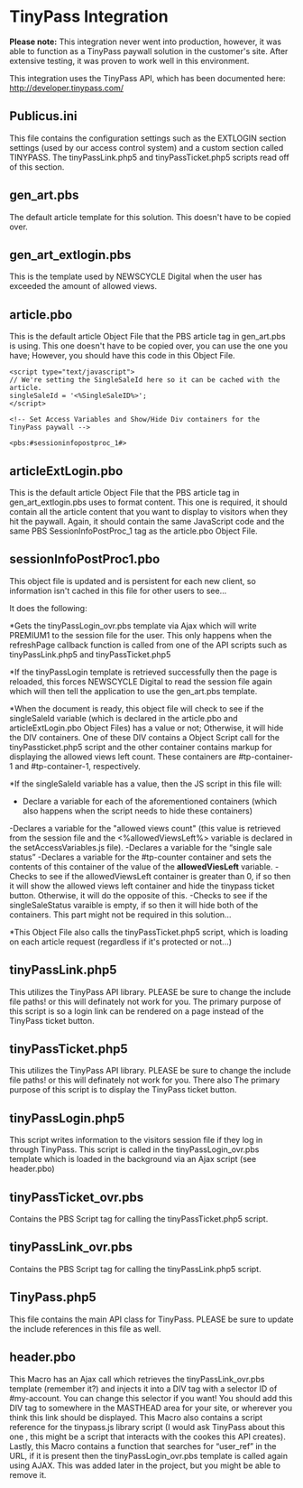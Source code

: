 # TinyPass Integration

**Please note:** This integration never went into production, however, it was able to function as a TinyPass paywall solution in the customer's site. After extensive testing, it was proven to work well in this environment. 

This integration uses the TinyPass API, which has been documented here: http://developer.tinypass.com/

## Publicus.ini 

This file contains the configuration settings such as the EXTLOGIN section settings (used by our access control system) and a custom section called TINYPASS. The tinyPassLink.php5 and tinyPassTicket.php5 scripts read off of this section.

## gen_art.pbs

The default article template for this solution. This doesn't have to be copied over.

## gen_art_extlogin.pbs

This is the template used by NEWSCYCLE Digital when the user has exceeded the amount of allowed views. 

## article.pbo 

This is the default article Object File that the PBS article tag in gen_art.pbs is using. This one doesn't have to be copied over, you can use the one you have; However, you should have this code in this Object File. 

    <script type="text/javascript">
    // We're setting the SingleSaleId here so it can be cached with the article.
    singleSaleId = '<%SingleSaleID%>';
    </script>

    <!-- Set Access Variables and Show/Hide Div containers for the TinyPass paywall -->

    <pbs:#sessioninfopostproc_1#>	

## articleExtLogin.pbo 

This is the default article Object File that the PBS article tag in gen_art_extlogin.pbs uses to format content. This one is required, it should contain all the article content that you want to display to visitors when they hit the paywall. Again, it should contain the same JavaScript code and the same PBS SessionInfoPostProc_1 tag as the article.pbo Object File. 

## sessionInfoPostProc1.pbo

This object file is updated and is persistent for each new client, so information isn't cached in this file for other users to see... 

It does the following: 


*Gets the tinyPassLogin_ovr.pbs template via Ajax which will write PREMIUM1 to the session file for the user.  This only happens when the refreshPage callback function is called from one of the API scripts such as tinyPassLink.php5 and tinyPassTicket.php5

*If the tinyPassLogin template is retrieved successfully then the page is reloaded, this forces NEWSCYCLE Digital to read the session file again which will then tell the application to use the gen_art.pbs template. 

*When the document is ready, this object file will check to see if the singleSaleId variable (which is declared in the article.pbo and articleExtLogin.pbo Object Files) has a value or not; Otherwise, it will hide the DIV containers. One of these DIV contains a Object Script call for the tinyPassticket.php5 script and the other container contains markup for displaying the allowed views left count. These containers are #tp-container-1 and #tp-container-1, respectively. 

*If the singleSaleId variable has a value, then the JS script in this file will:
- Declare a variable for each of the aforementioned containers (which also happens when the script needs to hide these containers)

-Declares a variable for the "allowed views count" (this value is retrieved from the session file and the <%allowedViewsLeft%> variable is declared in the setAccessVariables.js file).
-Declares a variable for the “single sale status” 
-Declares a variable for the #tp-counter container and sets the contents of this container of the value of the **allowedViesLeft** variable.
-Checks to see if the allowedViewsLeft container is greater than 0, if so then it will show the allowed views left container and hide the tinypass ticket button. Otherwise, it will do the opposite of this. 
-Checks to see if the singleSaleStatus varaible is empty, if so then it will hide both of the containers. This part might not be required in this solution... 

*This Object File also calls the tinyPassTicket.php5 script, which is loading on each article request (regardless if it's protected or not...)

## tinyPassLink.php5

This utilizes the TinyPass API library. PLEASE be sure to change the include file paths! or this will definately not work for you. The primary purpose of this script is so a login link can be rendered on a page instead of the TinyPass ticket button. 

## tinyPassTicket.php5 

This utilizes the TinyPass API library. PLEASE be sure to change the include file paths! or this will definately not work for you. There also The primary purpose of this script is to display the TinyPass ticket button. 

## tinyPassLogin.php5 

This script writes information to the visitors session file if they log in through TinyPass. This script is called in the tinyPassLogin_ovr.pbs template which is loaded in the background via an Ajax script (see header.pbo) 

## tinyPassTicket_ovr.pbs 

Contains the PBS Script tag for calling the tinyPassTicket.php5 script. 

## tinyPassLink_ovr.pbs 

Contains the PBS Script tag for calling the tinyPassLink.php5 script. 

## TinyPass.php5

This file contains the main API class for TinyPass. PLEASE be sure to update the include references in this file as well. 

## header.pbo 

This Macro has an Ajax call which retrieves the tinyPassLink_ovr.pbs template (remember it?) and injects it into a DIV tag with a selector ID of #my-account. You can change this selector if you want! You should add this DIV tag to somewhere in the MASTHEAD area for your site, or wherever you think this link should be displayed.  This Macro also contains a script reference for the tinypass.js library script (I would ask TinyPass about this one , this might be a script that interacts with the cookes this API creates). Lastly, this Macro contains a function that searches for “user_ref” in the URL, if it is present then the tinyPassLogin_ovr.pbs template is called again using AJAX. This was added later in the project, but you might be able to remove it. 




